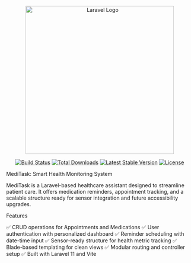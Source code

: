 <p align="center"><a href="https://laravel.com" target="_blank"><img src="https://raw.githubusercontent.com/laravel/art/master/logo-lockup/5%20SVG/2%20CMYK/1%20Full%20Color/laravel-logolockup-cmyk-red.svg" width="400" alt="Laravel Logo"></a></p>

<p align="center">
<a href="https://github.com/laravel/framework/actions"><img src="https://github.com/laravel/framework/workflows/tests/badge.svg" alt="Build Status"></a>
<a href="https://packagist.org/packages/laravel/framework"><img src="https://img.shields.io/packagist/dt/laravel/framework" alt="Total Downloads"></a>
<a href="https://packagist.org/packages/laravel/framework"><img src="https://img.shields.io/packagist/v/laravel/framework" alt="Latest Stable Version"></a>
<a href="https://packagist.org/packages/laravel/framework"><img src="https://img.shields.io/packagist/l/laravel/framework" alt="License"></a>
</p>

  MediTask: Smart Health Monitoring System

MediTask is a Laravel-based healthcare assistant designed to streamline patient care. It offers medication reminders, appointment tracking, and a scalable structure ready for sensor integration and future accessibility upgrades.



 Features

 ✅ CRUD operations for Appointments and Medications
 ✅ User authentication with personalized dashboard
✅ Reminder scheduling with date-time input
✅ Sensor-ready structure for health metric tracking
✅ Blade-based templating for clean views
✅ Modular routing and controller setup
✅ Built with Laravel 11 and Vite


